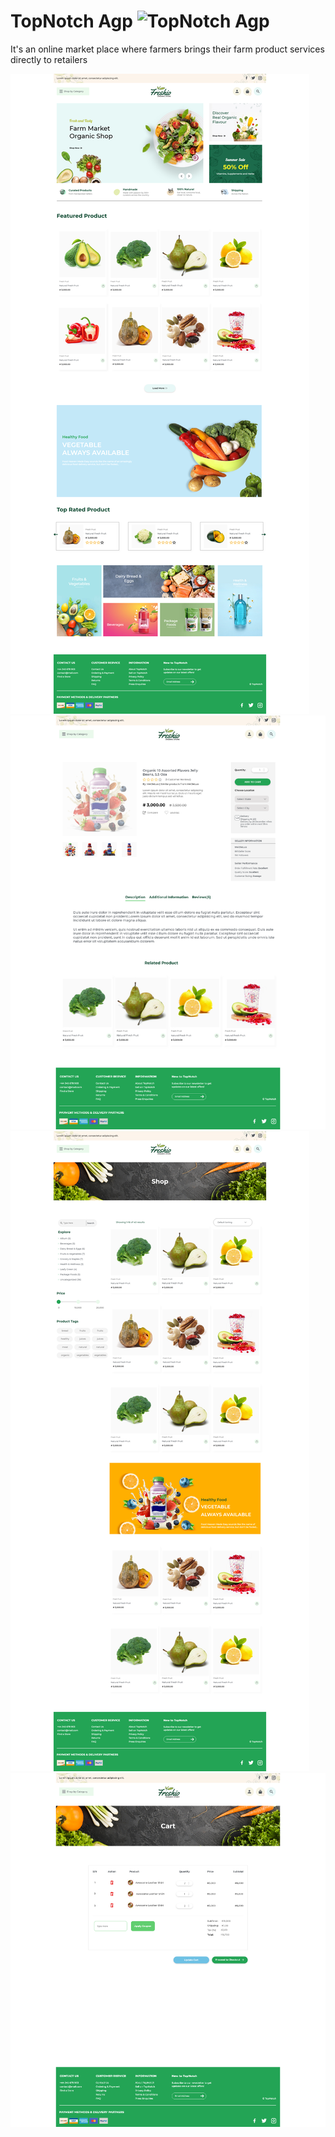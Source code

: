 # TopNotch Agp ![TopNotch Agp](./assets/images/logo.png)

It's an online market place where farmers brings their farm product services directly to retailers

![Hompage](/assets/img/ui/Homepage.png)
![Product Details](./assets/img/ui/product-details.png)
![shop](./assets/img/ui/Shop.png)
![Cart](./assets/img/ui/Cart.png)
